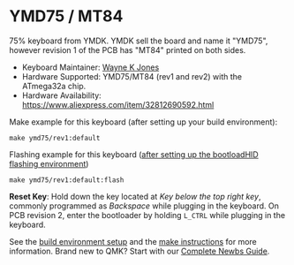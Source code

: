 # YMD75 / MT84

75% keyboard from YMDK. YMDK sell the board and name it "YMD75", however revision 1 of the PCB has "MT84" printed on both sides.

* Keyboard Maintainer: [Wayne K Jones](github.com/WarmCatUK)
* Hardware Supported: YMD75/MT84 (rev1 and rev2) with the ATmega32a chip.
* Hardware Availability: <https://www.aliexpress.com/item/32812690592.html>

Make example for this keyboard (after setting up your build environment):

    make ymd75/rev1:default

Flashing example for this keyboard ([after setting up the bootloadHID flashing environment](https://docs.qmk.fm/#/flashing_bootloadhid))

    make ymd75/rev1:default:flash

**Reset Key**: Hold down the key located at *Key below the top right key*, commonly programmed as *Backspace* while plugging in the keyboard. On PCB revision 2, enter the bootloader by holding `L_CTRL` while plugging in the keyboard.

See the [build environment setup](https://docs.qmk.fm/#/getting_started_build_tools) and the [make instructions](https://docs.qmk.fm/#/getting_started_make_guide) for more information. Brand new to QMK? Start with our [Complete Newbs Guide](https://docs.qmk.fm/#/newbs).

